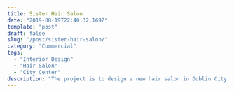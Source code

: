 ```yaml
---
title: Sister Hair Salon
date: "2019-08-19T22:40:32.169Z"
template: "post"
draft: false
slug: "/post/sister-hair-salon/"
category: "Commercial"
tags:
  - "Interior Design"
  - "Hair Salon"
  - "City Center"
description: "The project is to design a new hair salon in Dublin City Center ..."
---
```



